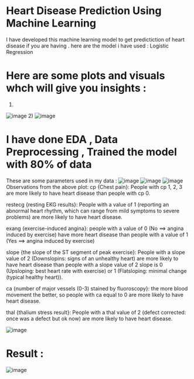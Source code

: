 # Heart Disease Prediction Using Machine Learning

I have developed this machine learning model to get predictiction of heart disease if you are having .
here are the model i have used :  Logistic Regression

# Here are some plots and visuals whch will give you insights :
1)
![image](https://github.com/Thorus-Slughorm/Heart_Disease_Prediction/assets/92204672/edd718f3-802e-4516-b1ea-327d88e0a5b0)
2)
![image](https://github.com/Thorus-Slughorm/Heart_Disease_Prediction/assets/92204672/5cc70fe0-f5d8-4e1b-ac4f-4fc986e8dd73)

# I have done EDA , Data Preprocessing , Trained the model with 80% of data 
These are some parameters used in my data :
![image](https://github.com/Thorus-Slughorm/Heart_Disease_Prediction/assets/92204672/345b6b96-9cd4-4d75-bd2a-4a3b4ae8ce38)
![image](https://github.com/Thorus-Slughorm/Heart_Disease_Prediction/assets/92204672/8e010ffb-0654-49ed-bfc7-698c6bae6213)
![image](https://github.com/Thorus-Slughorm/Heart_Disease_Prediction/assets/92204672/de4b2d7d-07b3-4cc0-8947-75db612ade70)
Observations from the above plot:
cp {Chest pain}: People with cp 1, 2, 3 are more likely to have heart disease than people with cp 0.

restecg {resting EKG results}: People with a value of 1 (reporting an abnormal heart rhythm, which can range from mild symptoms to severe problems) are more likely to have heart disease.

exang {exercise-induced angina}: people with a value of 0 (No ==> angina induced by exercise) have more heart disease than people with a value of 1 (Yes ==> angina induced by exercise)

slope {the slope of the ST segment of peak exercise}: People with a slope value of 2 (Downslopins: signs of an unhealthy heart) are more likely to have heart disease than people with a slope value of 2 slope is 0 (Upsloping: best heart rate with exercise) or 1 (Flatsloping: minimal change (typical healthy heart)).

ca {number of major vessels (0-3) stained by fluoroscopy}: the more blood movement the better, so people with ca equal to 0 are more likely to have heart disease.

thal {thalium stress result}: People with a thal value of 2 (defect corrected: once was a defect but ok now) are more likely to have heart disease.


![image](https://github.com/Thorus-Slughorm/Heart_Disease_Prediction/assets/92204672/bc1d003c-4e77-41d3-aae0-e23657adc147)

# Result : 
![image](https://github.com/Thorus-Slughorm/Heart_Disease_Prediction/assets/92204672/e421a61f-81de-4bf6-8a6a-989792a67f8c)



